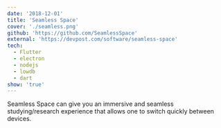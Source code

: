 ```yaml
---
date: '2018-12-01'
title: 'Seamless Space'
cover: './seamless.png'
github: 'https://github.com/SeamlessSpace'
external: 'https://devpost.com/software/seamless-space'
tech:
  - Flutter
  - electron
  - nodejs
  - lowdb
  - dart
show: 'true'
---
```


Seamless Space can give you an immersive and seamless studying/research experience that allows one to switch quickly between devices.
